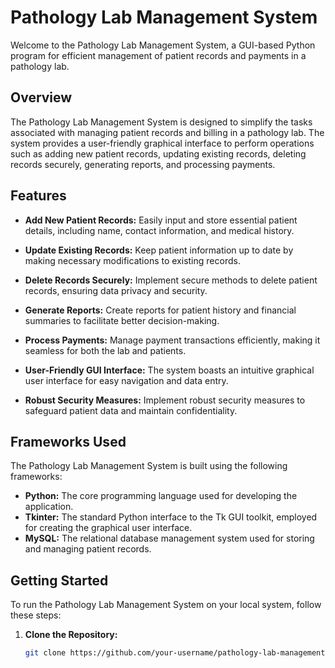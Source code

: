 # Pathology Lab Management System

Welcome to the Pathology Lab Management System, a GUI-based Python program for efficient management of patient records and payments in a pathology lab.

## Overview

The Pathology Lab Management System is designed to simplify the tasks associated with managing patient records and billing in a pathology lab. The system provides a user-friendly graphical interface to perform operations such as adding new patient records, updating existing records, deleting records securely, generating reports, and processing payments.

## Features

- **Add New Patient Records:** Easily input and store essential patient details, including name, contact information, and medical history.

- **Update Existing Records:** Keep patient information up to date by making necessary modifications to existing records.

- **Delete Records Securely:** Implement secure methods to delete patient records, ensuring data privacy and security.

- **Generate Reports:** Create reports for patient history and financial summaries to facilitate better decision-making.

- **Process Payments:** Manage payment transactions efficiently, making it seamless for both the lab and patients.

- **User-Friendly GUI Interface:** The system boasts an intuitive graphical user interface for easy navigation and data entry.

- **Robust Security Measures:** Implement robust security measures to safeguard patient data and maintain confidentiality.

## Frameworks Used

The Pathology Lab Management System is built using the following frameworks:

- **Python:** The core programming language used for developing the application.
- **Tkinter:** The standard Python interface to the Tk GUI toolkit, employed for creating the graphical user interface.
- **MySQL:** The relational database management system used for storing and managing patient records.

## Getting Started

To run the Pathology Lab Management System on your local system, follow these steps:

1. **Clone the Repository:**
   ```bash
   git clone https://github.com/your-username/pathology-lab-management.git
